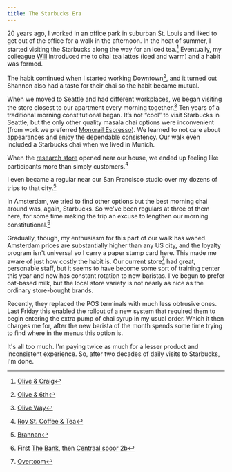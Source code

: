 ```yaml
---
title: The Starbucks Era
---
```


20 years ago, I worked in an office park in suburban St. Louis and liked to get out of the office for a walk in the afternoon. In the heat of summer, I started visiting the Starbucks along the way for an iced tea.[^crevecoeur] Eventually, my colleague [Will](https://twitter.com/willreinhardt) introduced me to chai tea lattes (iced and warm) and a habit was formed.

[^crevecoeur]: [Olive & Craig](http://starbuckseverywhere.net/bigimages/01/DSCN1078.htm)

The habit continued when I started working Downtown[^downtown], and it turned out Shannon also had a taste for their chai so the habit became mutual.

[^downtown]: [Olive & 6th](http://starbuckseverywhere.net/bigimages/09/DSCN9385.htm)

When we moved to Seattle and had different workplaces, we began visiting the store closest to our apartment every morning together.[^oliveway] Ten years of a traditional morning constitutional began. It’s not “cool” to visit Starbucks in Seattle, but the only other quality masala chai options were inconvenient (from work we preferred [Monorail Espresso](https://en.wikipedia.org/wiki/Monorail_Espresso)). We learned to not care about appearances and enjoy the dependable consistency. Our walk even included a Starbucks chai when we lived in Munich.

[^oliveway]: [Olive Way](http://starbuckseverywhere.net/bigimages/25/DSCN25066.htm)

[^munich]: [Leopoldstraße](http://starbuckseverywhere.net/bigimages/16/DSCN16524.htm)

When the [research store](https://en.wikipedia.org/wiki/Stealth_Starbucks) opened near our house, we ended up feeling like participants more than simply customers.[^royst]

[^royst]: [Roy St. Coffee & Tea](http://www.capitolhillseattle.com/2019/02/with-planned-closure-of-roy-street-coffee-starbucks-experiment-on-capitol-hill-will-end/)

I even became a regular near our San Francisco studio over my dozens of trips to that city.[^soma]

[^soma]: [Brannan](http://starbuckseverywhere.net/bigimages/11/DSCN11885.htm)

In Amsterdam, we tried to find other options but the best morning chai around was, again, Starbucks. So we've been regulars at three of them here, for some time making the trip an excuse to lengthen our morning constitutional.[^ams]

[^ams]: First [The Bank](http://starbuckseverywhere.net/bigimages/25/DSCN25442.htm), then [Centraal spoor 2b](https://foursquare.com/v/starbucks/4af3e8e7f964a52099ef21e3)

Gradually, though, my enthusiasm for this part of our walk has waned. Amsterdam prices are substantially higher than any US city, and the loyalty program isn't universal so I carry a paper stamp card here. This made me aware of just how costly the habit is. Our current store[^overtoom] had great, personable staff, but it seems to have become some sort of training center this year and now has constant rotation to new baristas. I've begun to prefer oat-based milk, but the local store variety is not nearly as nice as the ordinary store-bought brands.

[^overtoom]: [Overtoom](http://starbuckseverywhere.net/bigimages/30/DSCN30483.htm)

Recently, they replaced the POS terminals with much less obtrusive ones. Last Friday this enabled the rollout of a new system that required them to begin entering the extra pump of chai syrup in my usual order. Which it then charges me for, after the new barista of the month spends some time trying to find where in the menus this option is.

It's all too much. I'm paying twice as much for a lesser product and inconsistent experience. So, after two decades of daily visits to Starbucks, I'm done.
